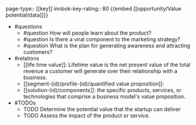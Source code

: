 page-type:: [[key]]
innbok-key-rating:: 80
{{embed [[opportunity/Value potential/data]]}}
- #questions
  - #question How will people learn about the product?
  - #question Is there a viral component to the marketing strategy?
  - #question What is the plan for generating awareness and attracting customers?
- #relations
  - [[life time value]]: Lifetime value is the net present value of the total revenue a customer will generate over their relationship with a business.
  - [[segment-(id)/profile-(id)/quantified value proposition]]: 
  - [[solution-(id)/components]]: the specific products, services, or technologies that comprise a business model's value proposition.
- #TODOs
  - TODO Determine the potential value that the startup can deliver
  - TODO  Assess the impact of the product or service.



